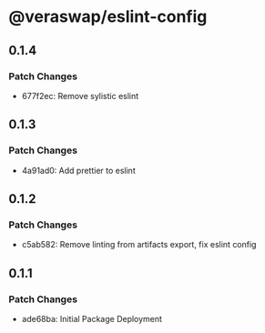 # @veraswap/eslint-config

## 0.1.4

### Patch Changes

- 677f2ec: Remove sylistic eslint

## 0.1.3

### Patch Changes

- 4a91ad0: Add prettier to eslint

## 0.1.2

### Patch Changes

- c5ab582: Remove linting from artifacts export, fix eslint config

## 0.1.1

### Patch Changes

- ade68ba: Initial Package Deployment
